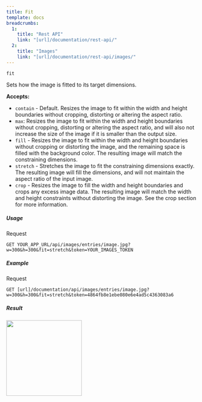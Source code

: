 ```yaml
---
title: Fit
template: docs 
breadcrumbs:
  1:
    title: "Rest API"
    link: "[url]/documentation/rest-api/"
  2:
    title: "Images"
    link: "[url]/documentation/rest-api/images/"
---
```


`fit`

Sets how the image is fitted to its target dimensions.

**Accepts:**
* `contain` - Default. Resizes the image to fit within the width and height boundaries without cropping, distorting or altering the aspect ratio.
* `max`: Resizes the image to fit within the width and height boundaries without cropping, distorting or altering the aspect ratio, and will also not increase the size of the image if it is smaller than the output size.
* `fill` - Resizes the image to fit within the width and height boundaries without cropping or distorting the image, and the remaining space is filled with the background color. The resulting image will match the constraining dimensions.
* `stretch` - Stretches the image to fit the constraining dimensions exactly. The resulting image will fill the dimensions, and will not maintain the aspect ratio of the input image.
* `crop` - Resizes the image to fill the width and height boundaries and crops any excess image data. The resulting image will match the width and height constraints without distorting the image. See the crop section for more information.

##### Usage

<div class="file-header">Request</div>

```http
GET YOUR_APP_URL/api/images/entries/image.jpg?w=300&h=300&fit=stretch&token=YOUR_IMAGES_TOKEN
```

##### Example

<div class="file-header">Request</div>

```http
GET [url]/documentation/api/images/entries/image.jpg?w=300&h=300&fit=stretch&token=4864fb8e1ebe080e6e4ad5c4363083a6
```

##### Result

<img height="200" class="inline" src="[url]/documentation/api/images/entries/image.jpg?w=300&h=300&fit=stretch&token=4864fb8e1ebe080e6e4ad5c4363083a6">

